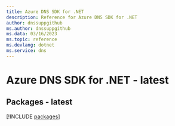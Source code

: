 ```yaml
---
title: Azure DNS SDK for .NET
description: Reference for Azure DNS SDK for .NET
author: dnssuppgithub
ms.author: dnssuppgithub
ms.data: 03/16/2023
ms.topic: reference
ms.devlang: dotnet
ms.service: dns
---
```

# Azure DNS SDK for .NET - latest
## Packages - latest
[!INCLUDE [packages](dns-index.md)]